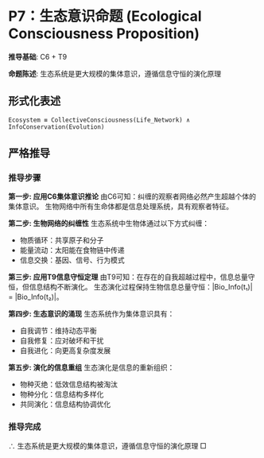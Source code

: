 # P7：生态意识命题 (Ecological Consciousness Proposition)

**推导基础**: C6 + T9

**命题陈述**: 生态系统是更大规模的集体意识，遵循信息守恒的演化原理

## 形式化表述
```
Ecosystem ≡ CollectiveConsciousness(Life_Network) ∧ InfoConservation(Evolution)
```

## 严格推导

### 推导步骤

**第一步: 应用C6集体意识推论**
由C6可知：纠缠的观察者网络必然产生超越个体的集体意识。
生物网络中所有生命体都是信息处理系统，具有观察者特征。

**第二步: 生物网络的纠缠性**
生态系统中生物体通过以下方式纠缠：
- 物质循环：共享原子和分子
- 能量流动：太阳能在食物链中传递
- 信息交换：基因、信号、行为模式

**第三步: 应用T9信息守恒定理**
由T9可知：在存在的自我超越过程中，信息总量守恒，但信息结构不断演化。
生态演化过程保持生物信息总量守恒：|Bio_Info(t₁)| = |Bio_Info(t₂)|。

**第四步: 生态意识的涌现**
生态系统作为集体意识具有：
- 自我调节：维持动态平衡
- 自我修复：应对破坏和干扰  
- 自我进化：向更高复杂度发展

**第五步: 演化的信息重组**
生态演化是信息的重新组织：
- 物种灭绝：低效信息结构被淘汰
- 物种分化：信息结构多样化
- 共同演化：信息结构协调优化

### 推导完成
∴ 生态系统是更大规模的集体意识，遵循信息守恒的演化原理 □